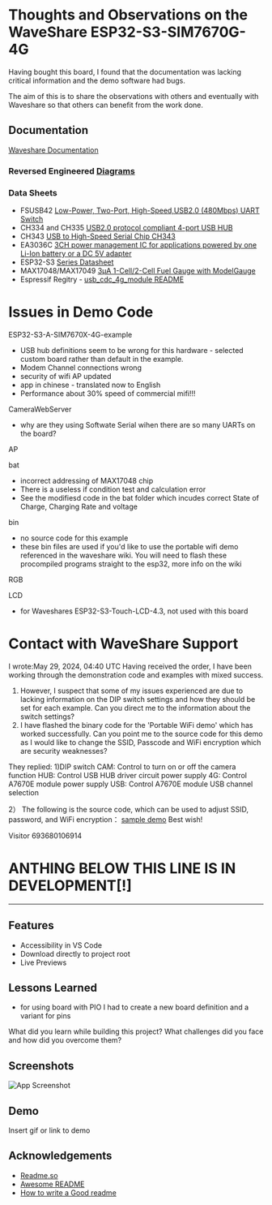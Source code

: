 
# Thoughts and Observations on the WaveShare ESP32-S3-SIM7670G-4G

Having bought this board, I found that the documentation was lacking critical information and the demo software had bugs.

The aim of this is to share the observations with others and eventually with Waveshare so that others can benefit from the work done.

## Documentation

[Waveshare Documentation](https://www.waveshare.com/wiki/ESP32-S3-SIM7670G-4G)  

### Reversed Engineered [Diagrams](/Diagrams/)

### Data Sheets

- FSUSB42 [Low-Power, Two-Port, High-Speed,USB2.0 (480Mbps) UART Switch](https://www.farnell.com/datasheets/2299789.pdf)
- CH334 and CH335 [USB2.0 protocol compliant 4-port USB HUB](https://static.klayers.net/pdf/2308/CH334DS1-Qinheng_KL-024-0000879.pdf)
- CH343 [USB to High-Speed Serial Chip CH343](https://www.google.com/url?sa=t&source=web&rct=j&opi=89978449&url=https://www.wch-ic.com/downloads/file/296.html&ved=2ahUKEwio6cjA5MCGAxXXbmwGHR4XAc0QFnoECAsQAQ&usg=AOvVaw0A96-5ImuwCusa5MEP8zfA)
- EA3036C [3CH power management IC for applications powered by one Li-Ion battery or a DC 5V adapter](http://www.everanalog.com/Product/ProductEA3036CDetailInfo.aspx)
- ESP32-S3 [Series Datasheet](https://www.espressif.com/en/support/documents/technical-documents?keys=&field_type_tid%5B%5D=842)
- MAX17048/MAX17049 [3μA 1-Cell/2-Cell Fuel Gauge with ModelGauge](https://www.analog.com/media/en/technical-documentation/data-sheets/MAX17048-MAX17049.pdf)
- Espressif Regitry - [usb_cdc_4g_module README](https://components.espressif.com/components/espressif/iot_usbh_modem/versions/0.1.6/examples/usb_cdc_4g_module?language=)

# Issues in Demo Code

ESP32-S3-A-SIM7670X-4G-example

- USB hub definitions seem to be wrong for this hardware - selected custom board rather than default in the example.
- Modem Channel connections wrong
- security  of wifi AP updated
- app in chinese - translated now to English
- Performance about 30% speed of commercial mifi!!!

CameraWebServer

- why are they using Softwate Serial wihen there are so many UARTs on the board?

AP

bat

- incorrect addressing of MAX17048 chip
- There is a useless if condition test and calculation error
- See the modifiesd code in the bat folder which incudes correct State of Charge, Charging Rate and voltage

bin

- no source code for this example
- these bin files are used if you'd like to use the portable wifi demo referenced in the waveshare wiki. You will need to flash these procompiled programs straight to the esp32, more info on the wiki

RGB

LCD

- for Waveshares ESP32-S3-Touch-LCD-4.3, not used with this board

# Contact with WaveShare Support

I wrote:May 29, 2024, 04:40 UTC
Having received the order, I have been working through the demonstration code and examples with mixed success.
1) However, I suspect that some of my issues experienced are due to lacking information on the DIP switch settings and how they should be set for each example. Can you direct me to the information about the switch settings?
2) I have flashed the binary code for the 'Portable WiFi demo' which has worked successfully. Can you point me to the source code for this demo as I would like to change the SSID, Passcode and WiFi encryption which are security weaknesses? 

They replied:
1)DIP switch
CAM: Control to turn on or off the camera function
HUB: Control USB HUB driver circuit power supply
4G: Control A7670E module power supply
USB: Control A7670E module USB channel selection
 
2） The following is the source code, which can be used to adjust SSID, password, and WiFi encryption：
[sample demo](https://files.waveshare.com/wiki/ESP32-S3-A7670E-4G/ESP32-S3-A-SIM7670X_4G.zip)
Best wish!

 
Visitor 693680106914



# ANTHING BELOW THIS LINE IS IN DEVELOPMENT[!]

---------------------------------------------------------------

## Features

- Accessibility in VS Code  
- Download directly to project root  
- Live Previews

## Lessons Learned

- for using board with PIO I had to create a new board definition and a variant for pins

What did you learn while building this project? What challenges did you face and how did you overcome them?  

## Screenshots

![App Screenshot](https://lanecdr.org/wp-content/uploads/2019/08/placeholder.png)  

## Demo

Insert gif or link to demo  

## Acknowledgements

- [Readme.so](https://github.com/octokatherine/readme.so)
- [Awesome README](https://github.com/matiassingers/awesome-readme)
- [How to write a Good readme](https://bulldogjob.com/news/449-how-to-write-a-good-readme-for-your-github-project)  
